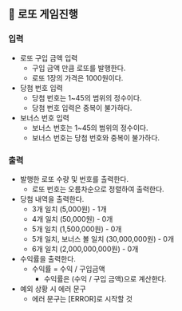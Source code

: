 ## 🔗 로또 게임진행

### 입력 
- 로또 구입 금액 입력
    - 구입 금액 만큼 로또를 발행한다.
    - 로또 1장의 가격은 1000원이다.
- 당첨 번호 입력
    - 당첨 번호는 1~45의 범위의 정수이다.
    - 당첨 번호 입력은 중복이 불가하다.
- 보너스 번호 입력
    - 보너스 번호는 1~45의 범위의 정수이다.
    - 보너스 번호는 당첨 번호와 중복이 불가하다.

### 출력
- 발행한 로또 수량 및 번호를 출력한다.
  - 로또 번호는 오름차순으로 정렬하여 출력한다.
- 당첨 내역을 출력한다.
  - 3개 일치 (5,000원) - 1개 
  - 4개 일치 (50,000원) - 0개 
  - 5개 일치 (1,500,000원) - 0개 
  - 5개 일치, 보너스 볼 일치 (30,000,000원) - 0개 
  - 6개 일치 (2,000,000,000원) - 0개
- 수익률을 출력한다.
  - 수익률 = 수익 / 구입금액
      - 수익률은 (수익 / 구입 금액)으로 계산한다.
- 예외 상황 시 에러 문구
  - 에러 문구는 [ERROR]로 시작할 것